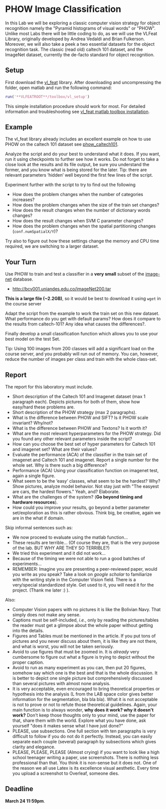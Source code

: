 
# PHOW Image Classification

In this Lab we will be exploring a classic computer vision strategy for object recognition namely the "Pyramid histograms of visual words" or "PHOW". Unlike most Labs there will be little coding to do, as we will use the VLFeat Library, originally developed by Andrea Vedaldi and Brian Fulkerson. Moreover, we will also take a peek a two essential datasets for the object recognition task. The classic (read old) caltech 101 dataset, and the ImageNet dataset, currently the de-facto standard for object recognition.

## Setup

First download the [vl_feat](http://www.vlfeat.org/index.html) library. After downloading and uncompressing the folder, open matlab and run the following command:

```matlab
run('**VLFEATROOT**/toolbox/vl_setup')
```

This simple installation procedure should work for most. For detailed information and troubleshooting see [vl_feat matlab toolbox installation](http://www.vlfeat.org/install-matlab.html).

## Example

The vl_feat library already includes an excellent example on how to use PHOW on the caltech 101 dataset see [phow_caltech101](http://www.vlfeat.org/applications/caltech-101-code.html).

Analyze the script and do your best to understand what it does. If you want, run it using checkpoints to further see how it works. Do not forget to take a close look at the results and its file output, be sure you understand the former, and you know what is being stored for the later. Tip: there are relevant parameters ‘hidden’ well beyond the first few lines of the script.

Experiment further with the script to try to find out the following

- How does the problem changes when the number of categories increases? 
- How does the problem changes when the size of the train set changes?
- How does the result changes when the number of dictionary words changes?
- How does the result changes when SVM C parameter changes?
- How does the problem changes when the spatial partitioning changes (``conf.numSpatialX/Y``)?

Try also to figure out how these settings change the memory and CPU time required, we are switching to a larger dataset.

## Your Turn

Use PHOW to train and test a classifier in a **very small** subset of the [image-net](http://www.image-net.org) database.

- http://bcv001.uniandes.edu.co/imageNet200.tar

**This is a large file (~2.2GB)**, so it would be best to download it using ``wget`` in the course server

Adapt the script from the example to work the train set on this new dataset. What performance do you get with default params? How does it compare to the results from caltech-101? Any idea what causes the differences?.

Finally develop a small classification function which allows you to use your best model on the test Set.

Tip: Using 100 images from 200 classes will add a significant load on the course server, and you probably will run out of memory. You can, however, reduce the number of images per class and train with the whole class-set.


## Report

The report for this laboratory must include. 

- Short description of the Caltech 101 and Imagenet dataset (max 1 paragraph each). Depicts pictures for both of them, show how easy/hard these problems are. 
- Short description of the PHOW strategy (max 2 paragraphs). 
- What is the difference between PHOW and SIFT? Is it PHOW scale invariant? Why/not?
- What is the difference between PHOW and Textons? Is it worth it?
- What are the most relevant hyperparameters for the PHOW strategy. Did you found any other relevant parameters inside the script?
- How can you choose the best set of hyper parameters for Caltech 101 and imagenet set? What are their values?
- Evaluate the performance (ACA) of the classifier in the train set of imagenet and Caltech 101 and imagenet. Report a single number for the whole set. Why is there such a big difference?
- Performance (ACA) Using your classification function on imagenet test, again a single figure.
- What seem to be the ‘easy’ classes, what seem to be the hardest? Why? Show pictures, analyze model behavior. Not stay just with "The easyest are cars, the hardest flowers." Yeah, and? Elaborate. 
- What are the challenges of the system? (**Go beyond timing and hardware resources**).
- How could you improve your results, go beyond a better parameter set/exploration as this is rather obvious. Think big, be creative, again we are in the what if domain. 

Skip informal sentences such as:

- We now proceed to evaluate using the matlab function...
- These results are terrible... (Of course they are, that is the very purpose of the lab. BUT WHY ARE THEY SO TERRIBLE?)
- We tried this experiment and it did not work...
- Because of the timing we were not able to run a good batches of experiments...
- REMEMBER: Imagine you are presenting a peer-reviewed paper, would you write as you speak? Take a look on *google scholar* to familiarize with the writing style in the Computer Vision field. There is a very/special standardized style. Get used to it, you will need it for the project. (Thank me later :) ).

Also:

- Computer Vision papers with no pictures it is like the Bolivian Navy. That simply does not make any sense.
- Captions must be self-included, *i.e.*, only by reading the pictures/tables the reader must get a glimpse about the whole paper without getting into the details. 
- Figures and Tables must be mentioned in the article. If you put tons of pictures and you never discuss about them, it is like they are not there, and what is worst, you will not be taken seriously. 
- Avoid to use figures that must be zoomed in. It is *already* very cumbersome to figure out what a figure is trying to depict without the proper caption. 
- Avoid to run as many experiment as you can, then put 20 figures, somehow say which one is the best and that is the whole discussion. It is better to depict one single picture but comprehensively discussed than several pictures with almost none analysis.
- It is very acceptable, even encouraged to bring theoretical properties or hypothesis into the analysis (L from the LAB space color gives better information for the segmentation, bla bla bla). What it is not acceptable is not to prove or not to refute those theoretical guidelines. Again, your main function is to always wonder, **why does it work? why it doesn't work?** Don't keep those thoughts only to your mind, use the paper for that, share them with the world. Explore what you have done, ask yourself "does it makes sense what I have just done?"
- PLEASE, use subsections. One full section with ten paragraphs is very difficult to follow if you do not do it perfectly. Instead, you can easily separate each couple (several) paragraph by subsections which gives clarity and elegance. 
- PLEASE, PLEASE, PLEASE (Almost crying) if you want to look like a high school teenager writing a paper, use screenshots. There is nothing less professional than that. You think it is non-sense but it does not. One of the reason we all use Latex is its excellence visual aesthetic. Every time you upload a screenshot to Overleaf, someone dies.  

## Deadline
**March 24 11:59pm**.



